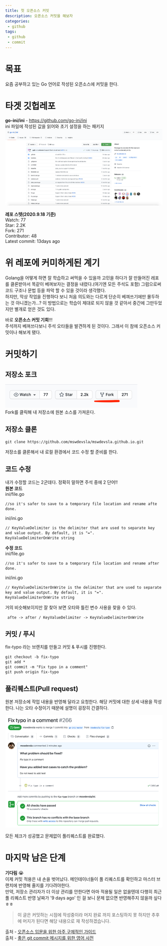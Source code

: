 ```yaml
---
title: 첫 오픈소스 커밋
description: 오픈소스 커밋을 해보자
categories:
 - github
tags:
 - github
 - commit
---
```


# 목표
요즘 공부하고 있는 Go 언어로 작성된 오픈소스에 커밋을 한다.
   
   
# 타겟 깃헙레포
**go-ini/ini** - https://github.com/go-ini/ini  
ini 파일에 작성된 값을 읽어와 초기 설정을 하는 패키지
![타겟 깃헙](/assets/images/upload/target_github.png)
   
**레포 스텟(2020.9.18 기준)**   
Watch: 77   
Star: 2.2K   
Fork: 271   
Contributor: 48   
Latest commit: 13days ago   
   

# 위 레포에 커미하게된 계기
Golang을 어떻게 하면 잘 학습하고 써먹을 수 있을까 고민을 하다가 잘 만들어진 레포를 클론받아서 똑같이 베껴보자는 결정을 내렸다.(여기엔 모든 주석도 포함) 그럼으로써 코드 구조나 문법 등을 파악 할 수 있을 것이라 생각했다.  
하지만, 막상 작업을 진행하다 보니 처음 의도와는 다르게 단순히 베껴쓰기에만 몰두하는 것 아니겠는가...? 이 방법으로는 학습이 제대로 되지 않을 것 같아서 중간에 그만두었지만 별개로 얻은 것도 있다.   
   
바로 **오픈소스 커밋 기회**!!!   
주석까지 베껴쓰다보니 주석 오타들을 발견하게 된 것이다. 그래서 이 참에 오픈소스 커밋이나 해보게 됐다.

    
# 커밋하기

## 저장소 포크
![저장소 포크](/assets/images/upload/fork.png)   
Fork를 클릭해 내 저장소에 원본 소스를 가져온다.

## 저장소 클론

    git clone https://github.com/mswdevsla/mswdevsla.github.io.git   

저장소를 클론해서 내 로컬 환경에서 코드 수정 할 준비를 한다.

## 코드 수정
내가 수정할 코드는 2군데다. 정확히 말하면 주석 중에 2 단어!!   
**원본 코드**   
ini/file.go

    //so it's safer to save to a temporary file location and rename afte done.

ini/ini.go

    // KeyValueDelimiter is the delimiter that are used to separate key and value output. By default, it is "=".
    KeyValueDelimiterOnWrite string

**수정 코드**   
ini/file.go

    //so it's safer to save to a temporary file location and rename after done.

ini/ini.go

    // KeyValueDelimiterOnWrite is the delimiter that are used to separate key and value output. By default, it is "=".
    KeyValueDelimiterOnWrite string

거의 비슷해보이지만 잘 찾아 보면 오타와 틀린 변수 사용을 찾을 수 있다. 
<pre><code> afte -> after / KeyValueDelimiter -> KeyValueDelimiterOnWrite</code></pre>

## 커밋 / 푸시
fix-typo 라는 브랜치를 만들고 커밋 & 푸시를 진행한다.

    git checkout -b fix-typo
    git add *
    git commit -m "Fix typo in a comment"
    git push origin fix-typo

## 풀리퀘스트(Pull request)
원본 저장소에 작업 내용을 반영해 달라고 요청한다. 해당 커밋에 대한 상세 내용을 작성한다. 나는 오타 수정이기 때문에 설명이 굉장히 간결하다.   

![풀리퀘스트](/assets/images/upload/pull-request.png)

모든 체크가 성공했고 문제없이 풀리퀘스트를 완료했다.

# 마지막 남은 단계
**기다림** 😭   
이제 커밋 적용은 내 손을 벗어났다. 메인테이너들이 풀 리퀘스트를 확인하고 마스터 브랜치에 반영해 줄지를 기다려야한다.   
만약, 저장소 관리자가 더 이상 관리를 안한다면 아마 적용될 일은 없을텐데 다행히 최근 풀 리퀘스트 반영 날짜가 '9 days ago' 인 걸 보니 문제 없으면 반영해주지 않을까 싶다 ㅎㅎ

>이 글은 커밋하는 시점에 작성중이라 머지 완료 까지 포스팅하지 못 하지만 추후에 머지가 된다면 해당 내용으로 재 작성하겠습니다.


출처 - [오픈소스 입문을 위한 아주 구체적인 가이드](https://velog.io/@ppp3195/%EC%98%A4%ED%94%88%EC%86%8C%EC%8A%A4-%EC%9E%85%EB%AC%B8%EC%9D%84-%EC%9C%84%ED%95%9C-%EC%95%84%EC%A3%BC-%EA%B5%AC%EC%B2%B4%EC%A0%81%EC%9D%B8-%EA%B0%80%EC%9D%B4%EB%93%9C)   
출처 - [좋은 git commit 메시지를 위한 영어 사전](https://blog.ull.im/engineering/2019/03/10/logs-on-git.html)
